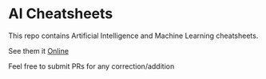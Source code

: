 # AI Cheatsheets

This repo contains Artificial Intelligence and Machine Learning cheatsheets.

See them it [Online](https://ericmaster.github.io/ai-cheatsheets/)

Feel free to submit PRs for any correction/addition
